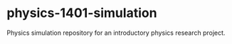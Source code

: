 # physics-1401-simulation
Physics simulation repository for an introductory physics research project.
